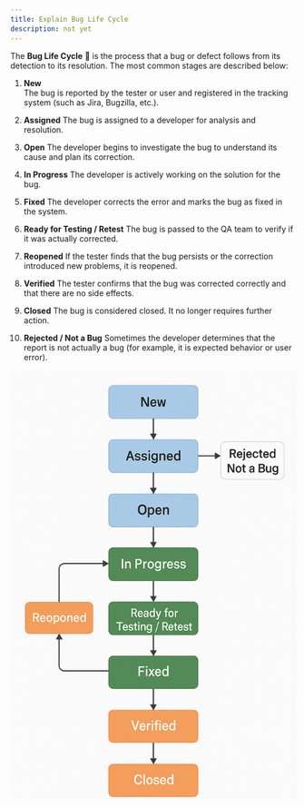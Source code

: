 ```yaml
---
title: Explain Bug Life Cycle
description: not yet
---
```

The **Bug Life Cycle** 🐞 is the process that a bug or defect follows from its detection to its resolution. The most common stages are described below:


1. **New**  
   The bug is reported by the tester or user and registered in the tracking system (such as Jira, Bugzilla, etc.).

2. **Assigned**
   The bug is assigned to a developer for analysis and resolution.

3. **Open**
   The developer begins to investigate the bug to understand its cause and plan its correction.

4. **In Progress**
   The developer is actively working on the solution for the bug.

5. **Fixed**
   The developer corrects the error and marks the bug as fixed in the system.

6. **Ready for Testing / Retest**
   The bug is passed to the QA team to verify if it was actually corrected.

7. **Reopened**
   If the tester finds that the bug persists or the correction introduced new problems, it is reopened.

8. **Verified**
   The tester confirms that the bug was corrected correctly and that there are no side effects.

9. **Closed**
   The bug is considered closed. It no longer requires further action.

10. **Rejected / Not a Bug**
   Sometimes the developer determines that the report is not actually a bug (for example, it is expected behavior or user error).

![Texto alternativo](bug-lifecycle.png "Título opcional")